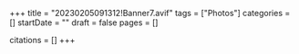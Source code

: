 +++
title = "20230205091312!Banner7.avif"
tags = ["Photos"]
categories = []
startDate = ""
draft = false
pages = []

citations = []
+++
